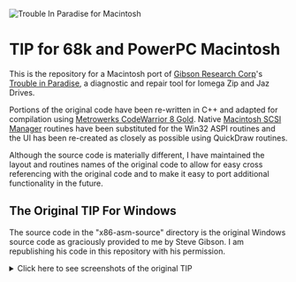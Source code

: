 ![Trouble In Paradise for Macintosh][mac-screenshot1]

TIP for 68k and PowerPC Macintosh
=================================

This is the repository for a Macintosh port of [Gibson Research Corp]'s
[Trouble in Paradise], a diagnostic and repair tool for Iomega Zip and
Jaz Drives.

Portions of the original code have been re-written in C++ and adapted
for compilation using [Metrowerks CodeWarrior 8 Gold]. Native
[Macintosh SCSI Manager] routines have been substituted for the Win32
ASPI routines and the UI has been re-created as closely as possible
using QuickDraw routines.

Although the source code is materially different, I have maintained the
layout and routines names of the original code to allow for easy cross
referencing with the original code and to make it easy to port additional
functionality in the future.

The Original TIP For Windows
----------------------------

The source code in the "x86-asm-source" directory is the original Windows
source code as graciously provided to me by Steve Gibson. I am republishing
his code in this repository with his permission.

<details>
<summary>Click here to see screenshots of the original TIP</summary></br>

![Trouble In Paradise About Box][win-screenshot1]
![Trouble In Paradise Testing][win-screenshot2]

</details>

[mac-screenshot1]: https://github.com/marciot/mac-tip/raw/main/images/mac-tip1.png "TIP"
[win-screenshot1]: https://github.com/marciot/mac-tip/raw/main/images/win-tip1.gif "TIP"
[win-screenshot2]: https://github.com/marciot/mac-tip/raw/main/images/win-tip2.gif "TIP"
[Gibson Research Corp]: https://www.grc.com
[Trouble in Paradise]: https://www.grc.com/tip/clickdeath.htm
[Metrowerks CodeWarrior 8 Gold]: https://www.macintoshrepository.org/11910-codewarrior-8-gold
[Macintosh SCSI Manager]: https://developer.apple.com/legacy/library/documentation/mac/pdf/Devices/Scsi_Manager.pdf